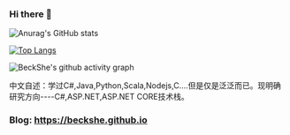 ### Hi there 👋

<!-- 
**BeckShe/BeckShe** is a ✨ _special_ ✨ repository because its `README.md` (this file) appears on your GitHub profile.

Here are some ideas to get you started:

- 🔭 I’m currently working on ...
- 🌱 I’m currently learning ...
- 👯 I’m looking to collaborate on ...
- 🤔 I’m looking for help with ...
- 💬 Ask me about ...
- 📫 How to reach me: ...
- 😄 Pronouns: ...
- ⚡ Fun fact: ... -->

![Anurag's GitHub stats](https://github-readme-stats.vercel.app/api?username=BeckShe&show_icons=true&)

<!-- [![Top Langs](https://github-readme-stats.vercel.app/api/top-langs/?username=BeckShe)](https://github.com/anuraghazra/github-readme-stats) -->
[![Top Langs](https://github-readme-stats.vercel.app/api/top-langs/?username=BeckShe&layout=compact&)](https://github.com/anuraghazra/github-readme-stats)

<!-- [![Ashutosh's github activity graph](https://activity-graph.herokuapp.com/graph?username=BeckShe)](https://github.com/BeckShe/github-readme-activity-graph) -->
![BeckShe's github activity graph](https://activity-graph.herokuapp.com/graph?username=BeckShe&theme=minimal&custom_title=Frequency&radius=0&hide_border=true)


中文自述：学过C#,Java,Python,Scala,Nodejs,C....但是仅是泛泛而已。现明确研究方向----C#,ASP.NET,ASP.NET CORE技术栈。

### Blog: https://beckshe.github.io 


<!-- <script type="text/javascript" src="/js.users.51.la/21236077.js"></script> -->


<!-- &theme=cobalt   加个参数即可,更换主题皮肤 -->
<!-- 修改github个人首页链接:https://github.com/anuraghazra/github-readme-stats/blob/master/readme.md -->


